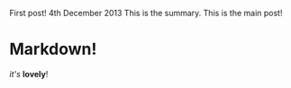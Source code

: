 First post!
4th December 2013
This is the summary.
This is the main post!
# Markdown!
*it's* **lovely**!